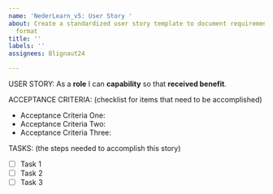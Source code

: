 ```yaml
---
name: 'NederLearn_v5: User Story '
about: Create a standardized user story template to document requirements in a consistent
  format
title: ''
labels: ''
assignees: Blignaut24

---
```


USER STORY:
As a **role** I can **capability** so that **received benefit**.

ACCEPTANCE CRITERIA:
(checklist for items that need to be accomplished)
- Acceptance Criteria One:
- Acceptance Criteria Two:
- Acceptance Criteria Three:

TASKS:
(the steps needed to accomplish this story)
- [ ] Task 1
- [ ] Task 2
- [ ] Task 3
